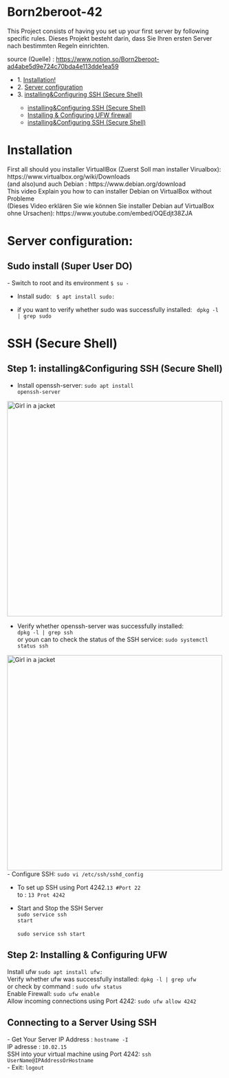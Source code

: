 # Born2beroot-42
This Project consists of having you set up your first server by following specific rules.
Dieses Projekt besteht darin, dass Sie Ihren ersten Server nach bestimmten Regeln einrichten.

source (Quelle) : https://www.notion.so/Born2beroot-ad4abe5d9e724c70bda4e113dde1ea59
<br>
<ul>
<li> 1. <a href="#tab1">Installation!</a></li>
<li> 2. <a href="#tab2">Server configuration</a> </li>
<li> 3. <a href="#tab3">installing&Configuring SSH (Secure Shell)</a> </li>
      <ul>
        <li><a href="#install">installing&Configuring SSH (Secure Shell)</a></li>
        <li><a href="#config">Installing & Configuring UFW firewall</a></li>
        <li><a href="#con">installing&Configuring SSH (Secure Shell)</a></li>
      </ul>
</ul>

<h1 id="tab1">Installation</h1>
First all should you installer VirtuallBox (Zuerst Soll man installer Virualbox): https://www.virtualbox.org/wiki/Downloads <br>
(and also)und auch Debian : https://www.debian.org/download <br>
This video Explain you how to can installer Debian on VirtualBox without Probleme <br>
(Dieses Video erklären Sie wie können Sie installer Debian auf VirtualBox ohne Ursachen): https://www.youtube.com/embed/OQEdjt38ZJA <br>

<h1 id="tab2">Server configuration:</h1>
<h2>Sudo install (Super User DO)</h2>
- Switch to root and its environment
<code>$ su -</code> <br>

- Install sudo: <code> $ apt install sudo: </code><br>

- if you want to verify whether sudo was successfully installed: <code> dpkg -l | grep sudo </code>

<h1 id="tab3">SSH (Secure Shell)</h1>
<h2 id="install"> Step 1: installing&Configuring SSH (Secure Shell)</h2>

- Install openssh-server: <code>sudo apt install openssh-server</code>
<img src="https://user-images.githubusercontent.com/80540449/203820571-73934c2e-bd14-4ac8-afdd-d79bdfd8391b.png" alt="Girl in a jacket" width="500">

- Verify whether openssh-server was successfully installed: <code> dpkg -l | grep ssh</code> <br>
or youn can to check the status of the SSH service: <code>sudo systemctl status ssh</code>
<img src="https://user-images.githubusercontent.com/80540449/203813058-d5d593b2-0540-4c52-b1d0-2ac77d1be9a6.png" alt="Girl in a jacket" width="500">
- Configure SSH: <code>sudo vi /etc/ssh/sshd_config</code> <br>

- To set up SSH using Port 4242.<code>13 #Port 22</code> <br>
to : <code>13 Prot 4242</code><br>

- Start and Stop the SSH Server<br>
<code>sudo service ssh start</code> <br> <br>
<code>sudo service ssh start</code><br>

<h2 id="config">Step 2: Installing & Configuring UFW</h2>
Install ufw <code>sudo apt install ufw: </code> <br>
Verify whether ufw was successfully installed: <code>dpkg -l | grep ufw</code> <br>
or check by command : <code>sudo ufw status</code> <br>
Enable Firewall: <code>sudo ufw enable</code> <br>
Allow incoming connections using Port 4242: <code>sudo ufw allow 4242</code>
<h2 id="con">Connecting to a Server Using SSH</h2>
- Get Your Server IP Address : <code>hostname -I</code> <br>
IP adresse : <code>10.02.15</code> <br>
SSH into your virtual machine using Port 4242: <code>ssh UserName@IPAddressOrHostname</code> <br>
- Exit: <code>logout</code>















